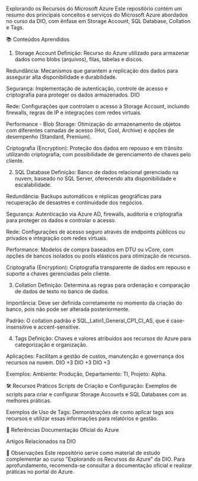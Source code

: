 Explorando os Recursos do Microsoft Azure
Este repositório contém um resumo dos principais conceitos e serviços do Microsoft Azure abordados no curso da DIO, com ênfase em Storage Account, SQL Database, Collation e Tags.

📚 Conteúdos Aprendidos
1. Storage Account
Definição: Recurso do Azure utilizado para armazenar dados como blobs (arquivos), filas, tabelas e discos.​

Redundância: Mecanismos que garantem a replicação dos dados para assegurar alta disponibilidade e durabilidade.​

Segurança: Implementação de autenticação, controle de acesso e criptografia para proteger os dados armazenados.​
DIO

Rede: Configurações que controlam o acesso à Storage Account, incluindo firewalls, regras de IP e integrações com redes virtuais.​

Performance - Blob Storage: Otimização do armazenamento de objetos com diferentes camadas de acesso (Hot, Cool, Archive) e opções de desempenho (Standard, Premium).​

Criptografia (Encryption): Proteção dos dados em repouso e em trânsito utilizando criptografia, com possibilidade de gerenciamento de chaves pelo cliente.​

2. SQL Database
Definição: Banco de dados relacional gerenciado na nuvem, baseado no SQL Server, oferecendo alta disponibilidade e escalabilidade.​

Redundância: Backups automáticos e réplicas geográficas para recuperação de desastres e continuidade dos negócios.​

Segurança: Autenticação via Azure AD, firewalls, auditoria e criptografia para proteger os dados e controlar o acesso.​

Rede: Configurações de acesso seguro através de endpoints públicos ou privados e integração com redes virtuais.​

Performance: Modelos de compra baseados em DTU ou vCore, com opções de bancos isolados ou pools elásticos para otimização de recursos.​

Criptografia (Encryption): Criptografia transparente de dados em repouso e suporte a chaves gerenciadas pelo cliente.​

3. Collation
Definição: Determina as regras para ordenação e comparação de dados de texto no banco de dados.​

Importância: Deve ser definida corretamente no momento da criação do banco, pois não pode ser alterada posteriormente.​

Padrão: O collation padrão é SQL_Latin1_General_CP1_CI_AS, que é case-insensitive e accent-sensitive.​

4. Tags
Definição: Chaves e valores atribuídos aos recursos do Azure para categorização e organização.​

Aplicações: Facilitam a gestão de custos, manutenção e governança dos recursos na nuvem.​
DIO
+3
DIO
+3
DIO
+3

Exemplos: Ambiente: Produção, Departamento: TI, Projeto: Alpha.​

🛠️ Recursos Práticos
Scripts de Criação e Configuração: Exemplos de scripts para criar e configurar Storage Accounts e SQL Databases com as melhores práticas.​

Exemplos de Uso de Tags: Demonstrações de como aplicar tags aos recursos e utilizar essas informações para relatórios e gestão.​

📖 Referências
Documentação Oficial do Azure

Artigos Relacionados na DIO

📌 Observações
Este repositório serve como material de estudo complementar ao curso "Explorando os Recursos do Azure" da DIO. Para aprofundamento, recomenda-se consultar a documentação oficial e realizar práticas no portal do Azure.
